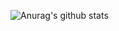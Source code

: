 ![Anurag's github stats](https://github-readme-stats.vercel.app/api?username=peppelongo96&count_private=true&show_icons=true)
